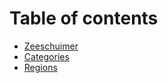 # Table of contents

* [Zeeschuimer](README.md)
* [Categories](categories.md)
* [Regions](regions.md)